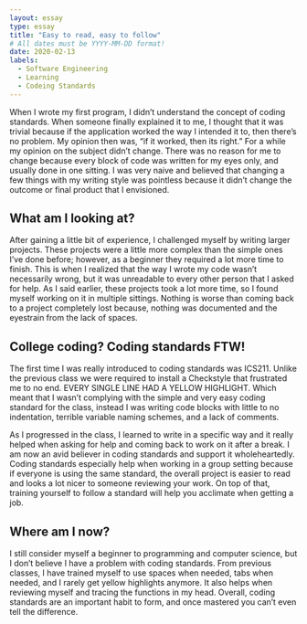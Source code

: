 ```yaml
---
layout: essay
type: essay
title: "Easy to read, easy to follow"
# All dates must be YYYY-MM-DD format!
date: 2020-02-13
labels:
  - Software Engineering
  - Learning
  - Codeing Standards
---
```


When I wrote my first program, I didn’t understand the concept of coding standards. When someone finally explained it to me, I thought that it was trivial because if the application worked the way I intended it to, then there’s no problem. My opinion then was, “if it worked, then its right.” For a while my opinion on the subject didn’t change. There was no reason for me to change because every block of code was written for my eyes only, and usually done in one sitting. I was very naive and believed that changing a few things with my writing style was pointless because it didn’t change the outcome or final product that I envisioned.

## What am I looking at?

After gaining a little bit of experience, I challenged myself by writing larger projects. These projects were a little more complex than the simple ones I’ve done before; however, as a beginner they required a lot more time to finish. This is when I realized that the way I wrote my code wasn’t necessarily wrong, but it was unreadable to every other person that I asked for help. As I said earlier, these projects took a lot more time, so I found myself working on it in multiple sittings. Nothing is worse than coming back to a project completely lost because, nothing was documented and the eyestrain from the lack of spaces.

## College coding? Coding standards FTW!

The first time I was really introduced to coding standards was ICS211. Unlike the previous class we were required to install a Checkstyle that frustrated me to no end. EVERY SINGLE LINE HAD A YELLOW HIGHLIGHT. Which meant that I wasn’t complying with the simple and very easy coding standard for the class, instead I was writing code blocks with little to no indentation, terrible variable naming schemes, and a lack of comments.

As I progressed in the class, I learned to write in a specific way and it really helped when asking for help and coming back to work on it after a break. I am now an avid believer in coding standards and support it wholeheartedly. Coding standards especially help when working in a group setting because if everyone is using the same standard, the overall project is easier to read and looks a lot nicer to someone reviewing your work. On top of that, training yourself to follow a standard will help you acclimate when getting a job.

## Where am I now?

I still consider myself a beginner to programming and computer science, but I don’t believe I have a problem with coding standards. From previous classes, I have trained myself to use spaces when needed, tabs when needed, and I rarely get yellow highlights anymore. It also helps when reviewing myself and tracing the functions in my head. Overall, coding standards are an important habit to form, and once mastered you can’t even tell the difference.
